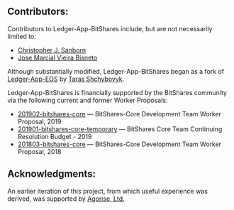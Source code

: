 ## Contributors:

Contributors to Ledger-App-BitShares include, but are not necessarily limited to:

* [Christopher J. Sanborn](https://github.com/christophersanborn)
* [Jose Marcial Vieira Bisneto](https://github.com/marcialvieira)

Although substantially modified, Ledger-App-BitShares began as a fork of [Ledger-App-EOS](https://github.com/LedgerHQ/ledger-app-eos) by [Taras Shchybovyk](https://github.com/tarassh).

Ledger-App-BitShares is financially supported by the BitShares community via the following current and former Worker Proposals:

* [201902-bitshares-core](https://www.bitshares.foundation/workers/2019-02-bitshares-core) — BitShares-Core Development Team Worker Proposal, 2019
* [201901-bitshares-core-temporary](https://www.bitshares.foundation/workers/2019-01-bitshares-core-temporary) — BitShares Core Team Continuing Resolution Budget - 2019
* [201803-bitshares-core](https://www.bitshares.foundation/workers/2018-03-bitshares-core) — BitShares-Core Development Team Worker Proposal, 2018

## Acknowledgments:

An earlier iteration of this project, from which useful experience was derived, was supported by [Agorise, Ltd.](https://github.com/Agorise)
